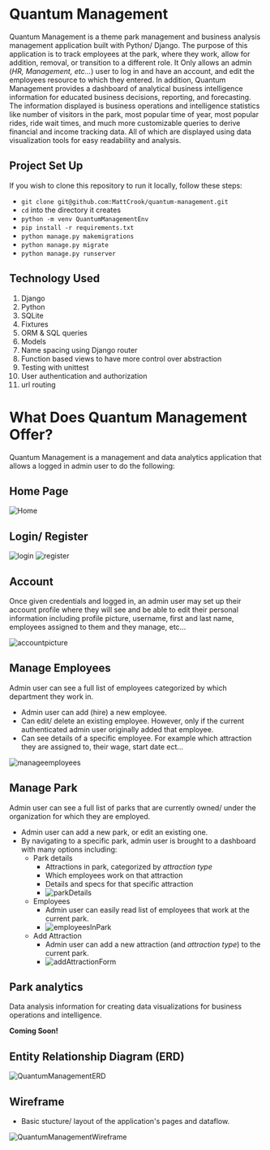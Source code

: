 # Quantum Management
Quantum Management is a theme park management and business analysis management application built with Python/ Django. The purpose of this application is to track employees at the park, where they work, allow for addition, removal, or transition to a different role. It Only allows an admin (*HR, Management, etc...*) user to log in and have an account, and edit the employees resource to which they entered. In addition, Quantum Management provides a dashboard of analytical business intelligence information for educated business decisions, reporting, and forecasting. The information displayed is business operations and intelligence statistics like number of visitors in the park, most popular time of year, most popular rides, ride wait times, and much more customizable queries to derive financial and income tracking data. All of which are displayed using data visualization tools for easy readability and analysis.

## Project Set Up
If you wish to clone this repository to run it locally, follow these steps:

* `git clone git@github.com:MattCrook/quantum-management.git`
* `cd` into the directory it creates
* `python -m venv QuantumManagementEnv`
* `pip install -r requirements.txt`
* `python manage.py makemigrations`
* `python manage.py migrate`
* `python manage.py runserver`


## Technology Used
1. Django
2. Python
3. SQLite
4. Fixtures
5. ORM & SQL queries
6. Models
7. Name spacing using Django router
8. Function based views to have more control over abstraction 
9. Testing with unittest
10. User authentication and authorization
11. url routing

# What Does Quantum Management Offer?
Quantum Management is a management and data analytics application that allows a logged in admin user to do the following:

## Home Page

![Home](quantummanagementapp/static/images/home.png)


## Login/ Register

![login](quantummanagementapp/static/images/Login.png)  ![register](quantummanagementapp/static/images/Register.png)

## Account


Once given credentials and logged in, an admin user may set up their account profile where they will see and be able to edit their personal information including profile picture, username, first and last name, employees assigned to them and they manage, etc...

![accountpicture](quantummanagementapp/static/images/account.png)

## Manage Employees


Admin user can see a full list of employees categorized by which department they work in.
  * Admin user can add (hire) a new employee.
  * Can edit/ delete an existing employee. However, only if the current authenticated admin user originally added that employee.
  * Can see details of a specific employee. For example which attraction they are assigned to, their wage, start date ect...
  
  ![manageemployees](quantummanagementapp/static/images/manageEmployees.png)

## Manage Park

Admin user can see a full list of parks that are currently owned/ under the organization for which they are employed.

  * Admin user can add a new park, or edit an existing one.
  * By navigating to a specific park, admin user is brought to a dashboard with many options including:
    * Park details
      * Attractions in park, categorized by *attraction type*
      * Which employees work on that attraction
      * Details and specs for that specific attraction
      * ![parkDetails](quantummanagementapp/static/images/parkdetailsdashboard.png)
    * Employees
      * Admin user can easily read list of employees that work at the current park.
      * ![employeesInPark](quantummanagementapp/static/images/employeesInPark.png)
    * Add Attraction
      * Admin user can add a new attraction (and *attraction type*) to the current park.
      * ![addAttractionForm](quantummanagementapp/static/images/AddAttraction.png)

## Park analytics

Data analysis information for creating data visualizations for business operations and intelligence.

**Coming Soon!**


## Entity Relationship Diagram (ERD)
![QuantumManagementERD](quantummanagementapp/static/images/QuantumManagementERD.png)


## Wireframe 
* Basic stucture/ layout of the application's pages and dataflow.

![QuantumManagementWireframe](quantummanagementapp/static/images/QuantumManagementWireframe.png)
